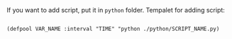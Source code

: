 If you want to add script, put it in `python` folder. Tempalet for adding script:

```yuck

(defpool VAR_NAME :interval "TIME" "python ./python/SCRIPT_NAME.py)

```